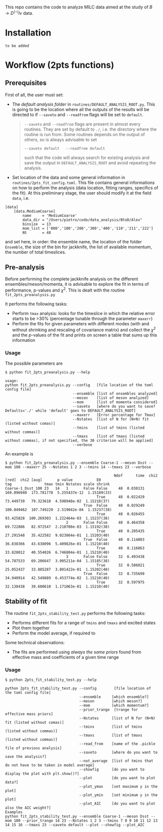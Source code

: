 This repo contains the code to analyze MILC data aimed at the study of $B\rightarrow D^{(\star)}l\nu$ data.

# Installation
`to be added`

# Workflow (2pts functions)

## Prerequisites
First of all, the user must set:
- The *default analysis folder* in `routines/DEFAULT_ANALYSIS_ROOT.py`. This is going to be the location where all the outputs of the results will be directed to if `--saveto` and `--readfrom` flags will be set to `default`. 
    
    > `--saveto` and `--readfrom` flags are present in almost every routines. They are set by default to `./`, i.e. the directory where the routine is run from.
    Some routines depends on the output of others, so is always advisable to set 
    > ```
    > --saveto default   --readfrom default 
    > ```
    > such that the code will always search for existing analysis and save the output in `DEFAULT_ANALYSIS_ROOT` and avoid repeating the analysis.

- Set location of the data and some general information in `routines/2pts_fit_config.toml`. This file contains general informations on how to perform the analysis (data location, fitting ranges, specifics of the fit). At this preliminary stage, the user should modify it at the field `data`, i.e.
```
[data]
    [data.MediumCoarse]
        name     = 'MediumCoarse'
        data_dir = "/Users/pietro/code/data_analysis/BtoD/Alex"
        binsize  = 13
        mom_list = ['000','100','200','300','400','110','211','222']
        Nt       = 48
```
and set here, in order: the ensemble name, the location of the folder `Ensemble`, the size of the bin for jackknife, the list of available momentum, the number of total timeslices.


## Pre-analysis
Before performing the complete jackknife analysis on the different ensembles/meson/momenta, it is advisable to explore the fit in terms of performance, p-values and $\chi^2$. This is dealt with the routine `fit_2pts_preanalysis.py`

It performs the following tasks:
- Perform `tmax` analysis: looks for the timeslice in which the relative error starts to be >30% (percentage tunable through the parameter `maxerr`) 
- Perform the fits for given parameters with different modes (with and without shrinking and rescaling of covariance matrix) and collect the $\chi^2$ and the $p$-values of the fit and prints on screen a table that sums up this information

### Usage
The possible parameters are
```
$ python fit_2pts_preanalysis.py --help

usage: 
python fit_2pts_preanalysis.py --config   [file location of the toml config file]         
                               --ensemble [list of ensembles analyzed]                    
                               --meson    [list of meson analyzed]                        
                               --mom      [list of momenta considered]
                               --saveto   [where do you want to save? Defaults='./' while 'default' goes to DEFAULT_ANALYSIS_ROOT]                     
                               --maxerr   [Error percentage for Tmax]                     
                               --Nstates  [list of N for (N+N) fit (listed without comas)]
                               --tmins    [list of tmins (listed without commas)]
                               --tmaxs    [list of tmaxs (listed without commas), if not specified, the 30 criterion will be applied]
                               --verbose
```


An example is 
```
$ python fit_2pts_preanalysis.py --ensemble Coarse-1 --meson Dsst --mom 100 --maxerr 25 --Nstates 1 2 3 --tmins 14 --tmaxs 23 --verbose

                                                  Ndof      time  chi2 [red]  chi2 [aug]       p value           E0
tag               tmax tmin Nstates scale shrink                                                                   
Coarse-1_Dsst_100 23   14   1       False False     48  0.030131  169.096940  173.781778  5.255437e-12  1.15189(33)
                                          True      48  0.022429   73.449739   79.323610  4.598948e-02  1.15218(37)
                                    True  False     48  0.029249  100.849462  107.749229  2.519042e-04  1.15237(38)
                                          True      48  0.026455   93.425828  100.269303  1.222464e-03  1.15237(38)
                            2       False False     40  0.464358   69.722886   82.972547  2.210708e-03  1.15192(38)
                                          True      40  0.205435   27.291548   35.422582  9.023864e-01  1.15203(40)
                                    True  False     40  0.114803   36.838366   43.638096  5.409826e-01  1.15210(40)
                                          True      40  0.116863   33.828012   40.554026  6.746804e-01  1.15210(40)
                            3       False False     32  6.493438   54.787533   69.206647  3.905211e-04  1.15185(38)
                                          True      32  0.586021   25.052437   33.885287  3.801422e-01  1.15202(40)
                                    True  False     32  0.735699   34.940914   42.549889  6.453774e-02  1.15210(40)
                                          True      32  0.597975   32.138438   39.600610  1.171063e-01  1.15210(40)
```


## Stability of fit
The routine `fit_2pts_stability_test.py` performs the following tasks:
- Performs different fits for a range of `tmins` and `tmaxs` and excited states
- Plot them together
- Perform the model average, if required to

Some technical observations:
- The fits are performed using *always the same priors* found from effective mass and coefficients of a given time range
  
### Usage

```
$ python 2pts_fit_stability_test.py --help

python 2pts_fit_stability_test.py --config        [file location of the toml config file]
                                  --ensemble     [which ensemble?]                       
                                  --meson        [which meson?]                          
                                  --mom          [which momentum?]                       
                                  --prior_trange  [trange for effective mass priors]
                                  --Nstates      [list of N for (N+N) fit (listed without comas)]
                                  --tmins        [list of tmins (listed without commas)]
                                  --tmaxs        [list of tmaxs (listed without commas)]
                                  --read_from    [name of the .pickle file of previous analysis]
                                  --saveto       [where do you want to save the analysis?]
                                  --not_average  [list of tmins that do not have to be taken in model average]
                                  --showfig      [do you want to display the plot with plt.show()?]
                                  --plot         [do you want to plot data?]
                                  --plot_ymax    [set maximum y in the plot]
                                  --plot_ymin    [set minimum y in the plot]
                                  --plot_AIC     [do you want to plot also the AIC weight?]
Examples
python fit_2pts_stability_test.py --ensemble Coarse-1 --meson Dsst --mom 100 --prior_trange 14 23 --Nstates 1 2 3 --tmins 7 8 9 10 11 12 13 14 15 16 --tmaxs 23 --saveto default --plot --showfig --plot_AIC
```